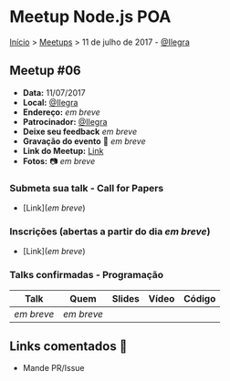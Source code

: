 Meetup Node.js POA
======

[Início](../README.md) > [Meetups](../README.md) > 11 de julho de 2017 - [@Ilegra](http://ilegra.com.br)

## Meetup #06

* **Data:** 11/07/2017
* **Local:** [@Ilegra](http://ilegra.com.br)
* **Endereço:** _em breve_
* **Patrocinador:** [@Ilegra](http://ilegra.com.br)
* **Deixe seu feedback** _em breve_
* **Gravação do evento** :vhs: _em breve_
* **Link do Meetup:** [Link](https://www.meetup.com/pt-BR/Node-js-Porto-Alegre-Meetup/events/240055229)
* **Fotos:** :camera: _em breve_

### Submeta sua talk - Call for Papers

+ [Link](_em breve_)

### Inscrições (abertas a partir do dia _em breve_)

+ [Link](_em breve_)

### Talks confirmadas - Programação

| Talk            | Quem           | Slides                                                            | Vídeo | Código |
| --------------- | -------------  | ----------------------------------------------------------------- | ----- | ------ |
| _em breve_ | _em breve_ | | | | |

## Links comentados :speech_balloon:
- Mande PR/Issue
